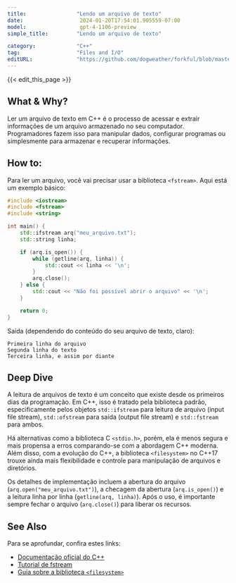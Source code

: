 ```yaml
---
title:                "Lendo um arquivo de texto"
date:                  2024-01-20T17:54:01.905559-07:00
model:                 gpt-4-1106-preview
simple_title:         "Lendo um arquivo de texto"

category:             "C++"
tag:                  "Files and I/O"
editURL:              "https://github.com/dogweather/forkful/blob/master/content/pt/cpp/reading-a-text-file.md"
---
```


{{< edit_this_page >}}

## What & Why?
Ler um arquivo de texto em C++ é o processo de acessar e extrair informações de um arquivo armazenado no seu computador. Programadores fazem isso para manipular dados, configurar programas ou simplesmente para armazenar e recuperar informações.

## How to:
Para ler um arquivo, você vai precisar usar a biblioteca `<fstream>`. Aqui está um exemplo básico:

```C++
#include <iostream>
#include <fstream>
#include <string>

int main() {
    std::ifstream arq("meu_arquivo.txt");
    std::string linha;

    if (arq.is_open()) {
        while (getline(arq, linha)) {
            std::cout << linha << '\n';
        }
        arq.close();
    } else {
        std::cout << "Não foi possível abrir o arquivo" << '\n';
    }

    return 0;
}
```

Saída (dependendo do conteúdo do seu arquivo de texto, claro):

```
Primeira linha do arquivo
Segunda linha do texto
Terceira linha, e assim por diante
```

## Deep Dive
A leitura de arquivos de texto é um conceito que existe desde os primeiros dias da programação. Em C++, isso é tratado pela biblioteca padrão, especificamente pelos objetos `std::ifstream` para leitura de arquivo (input file stream), `std::ofstream` para saída (output file stream) e `std::fstream` para ambos.

Há alternativas como a biblioteca C `<stdio.h>`, porém, ela é menos segura e mais propensa a erros comparando-se com a abordagem C++ moderna. Além disso, com a evolução do C++, a biblioteca `<filesystem>` no C++17 trouxe ainda mais flexibilidade e controle para manipulação de arquivos e diretórios.

Os detalhes de implementação incluem a abertura do arquivo (`arq.open("meu_arquivo.txt")`), a checagem da abertura (`arq.is_open()`) e a leitura linha por linha (`getline(arq, linha)`). Após o uso, é importante sempre fechar o arquivo (`arq.close()`) para liberar os recursos.

## See Also
Para se aprofundar, confira estes links:

- [Documentação oficial do C++](https://en.cppreference.com/w/)
- [Tutorial de fstream](http://www.cplusplus.com/doc/tutorial/files/)
- [Guia sobre a biblioteca `<filesystem>`](https://en.cppreference.com/w/cpp/filesystem)
